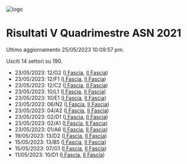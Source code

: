 ![logo](img/logo-2021.png)

# Risultati V Quadrimestre ASN 2021

Ultimo aggiornamento 25/05/2023 10:09:57 pm.

Usciti 14 settori su 190.

- 23/05/2023: 12/G2 ([I Fascia](https://asn21.cineca.it/pubblico/miur/esito/12%252FG2/1/5), [II Fascia](https://asn21.cineca.it/pubblico/miur/esito/12%252FG2/2/5))
- 23/05/2023: 12/F1 ([I Fascia](https://asn21.cineca.it/pubblico/miur/esito/12%252FF1/1/5), [II Fascia](https://asn21.cineca.it/pubblico/miur/esito/12%252FF1/2/5))
- 23/05/2023: 12/C2 ([I Fascia](https://asn21.cineca.it/pubblico/miur/esito/12%252FC2/1/5), [II Fascia](https://asn21.cineca.it/pubblico/miur/esito/12%252FC2/2/5))
- 23/05/2023: 10/L1 ([I Fascia](https://asn21.cineca.it/pubblico/miur/esito/10%252FL1/1/5), [II Fascia](https://asn21.cineca.it/pubblico/miur/esito/10%252FL1/2/5))
- 23/05/2023: 10/E1 ([I Fascia](https://asn21.cineca.it/pubblico/miur/esito/10%252FE1/1/5), [II Fascia](https://asn21.cineca.it/pubblico/miur/esito/10%252FE1/2/5))
- 23/05/2023: 06/N2 ([I Fascia](https://asn21.cineca.it/pubblico/miur/esito/06%252FN2/1/5), [II Fascia](https://asn21.cineca.it/pubblico/miur/esito/06%252FN2/2/5))
- 23/05/2023: 04/A2 ([I Fascia](https://asn21.cineca.it/pubblico/miur/esito/04%252FA2/1/5), [II Fascia](https://asn21.cineca.it/pubblico/miur/esito/04%252FA2/2/5))
- 23/05/2023: 02/D1 ([I Fascia](https://asn21.cineca.it/pubblico/miur/esito/02%252FD1/1/5), [II Fascia](https://asn21.cineca.it/pubblico/miur/esito/02%252FD1/2/5))
- 23/05/2023: 02/A1 ([I Fascia](https://asn21.cineca.it/pubblico/miur/esito/02%252FA1/1/5), [II Fascia](https://asn21.cineca.it/pubblico/miur/esito/02%252FA1/2/5))
- 23/05/2023: 01/A6 ([I Fascia](https://asn21.cineca.it/pubblico/miur/esito/01%252FA6/1/5), [II Fascia](https://asn21.cineca.it/pubblico/miur/esito/01%252FA6/2/5))
- 19/05/2023: 13/D2 ([I Fascia](https://asn21.cineca.it/pubblico/miur/esito/13%252FD2/1/5), [II Fascia](https://asn21.cineca.it/pubblico/miur/esito/13%252FD2/2/5))
- 15/05/2023: 13/B5 ([I Fascia](https://asn21.cineca.it/pubblico/miur/esito/13%252FB5/1/5), [II Fascia](https://asn21.cineca.it/pubblico/miur/esito/13%252FB5/2/5))
- 15/05/2023: 07/G1 ([I Fascia](https://asn21.cineca.it/pubblico/miur/esito/07%252FG1/1/5), [II Fascia](https://asn21.cineca.it/pubblico/miur/esito/07%252FG1/2/5))
- 11/05/2023: 10/D1 ([I Fascia](https://asn21.cineca.it/pubblico/miur/esito/10%252FD1/1/5), [II Fascia](https://asn21.cineca.it/pubblico/miur/esito/10%252FD1/2/5))
